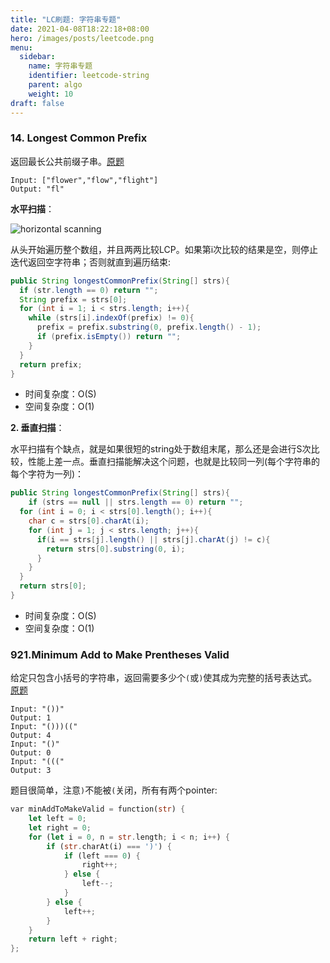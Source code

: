 ```yaml
---
title: "LC刷题: 字符串专题"
date: 2021-04-08T18:22:18+08:00
hero: /images/posts/leetcode.png
menu:
  sidebar:
    name: 字符串专题
    identifier: leetcode-string
    parent: algo
    weight: 10
draft: false
---
```




### 14. Longest Common Prefix

返回最长公共前缀子串。[原题](https://leetcode.com/problems/longest-common-prefix/description/)

```
Input: ["flower","flow","flight"]
Output: "fl"
```

**水平扫描**：

![horizontal scanning](https://leetcode.com/media/original_images/14_basic.png)

从头开始遍历整个数组，并且两两比较LCP。如果第i次比较的结果是空，则停止迭代返回空字符串；否则就直到遍历结束:

```java
public String longestCommonPrefix(String[] strs){
  if (str.length == 0) return "";
  String prefix = strs[0];
  for (int i = 1; i < strs.length; i++){
    while (strs[i].indexOf(prefix) != 0){
      prefix = prefix.substring(0, prefix.length() - 1);
      if (prefix.isEmpty()) return "";
    }
  }
  return prefix;
}
```

- 时间复杂度：O(S)
- 空间复杂度：O(1)

**2. 垂直扫描**：

水平扫描有个缺点，就是如果很短的string处于数组末尾，那么还是会进行S次比较，性能上差一点。垂直扫描能解决这个问题，也就是比较同一列(每个字符串的每个字符为一列)：

```java
public String longestCommonPrefix(String[] strs){
	if (strs == null || strs.length == 0) return "";
  for (int i = 0; i < strs[0].length(); i++){
    char c = strs[0].charAt(i);
    for (int j = 1; j < strs.length; j++){
      if(i == strs[j].length() || strs[j].charAt(j) != c){
        return strs[0].substring(0, i);
      }
    }
  }
  return strs[0];
}
```

- 时间复杂度：O(S)
- 空间复杂度：O(1)



### 921.Minimum Add to Make Prentheses Valid

给定只包含小括号的字符串，返回需要多少个`(`或`)`使其成为完整的括号表达式。[原题](https://leetcode.com/problems/minimum-add-to-make-parentheses-valid/)

```
Input: "())"
Output: 1
Input: "()))(("
Output: 4
Input: "()"
Output: 0
Input: "((("
Output: 3
```

题目很简单，注意`)`不能被`(`关闭，所有有两个pointer:

```rust
var minAddToMakeValid = function(str) {
    let left = 0;
    let right = 0;
    for (let i = 0, n = str.length; i < n; i++) {
        if (str.charAt(i) === ')') {
            if (left === 0) {
                right++;
            } else {
                left--;
            }
        } else {
            left++;
        }
    }
    return left + right;
};
```



